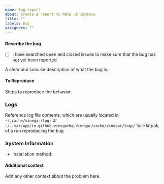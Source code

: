 ```yaml
---
name: Bug report
about: Create a report to help us improve
title: ""
labels: bug
assignees: ""
---
```


#### Describe the bug
- [ ] I have searched open and closed issues to make sure that the bug has not yet been reported

A clear and concise description of what the bug is.

#### To Reproduce
Steps to reproduce the behavior.

### Logs
Reference log file contents, which are usually located in `~/.cache/vinegar/logs` or `~/..var/app/io.github.vinegarhq.Vinegar/cache/vinegar/logs/` for Flatpak, of a run reproducing the bug

### System information

* Installation method:
<!--- Please put the output of `vinegar sysinfo` or `flatpak run io.github.vinegarhq.Vinegar sysinfo` here. -->

#### Additional context
Add any other context about the problem here.
